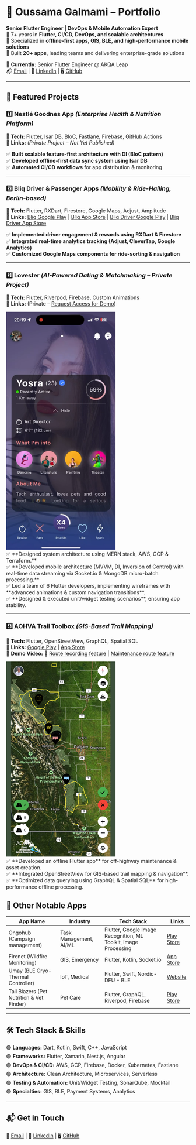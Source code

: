 # 🚀 Oussama Galmami – Portfolio  
**Senior Flutter Engineer | DevOps & Mobile Automation Expert**  
🔹 7+ years in **Flutter, CI/CD, DevOps, and scalable architectures**  
🔹 Specialized in **offline-first apps, GIS, BLE, and high-performance mobile solutions**  
🔹 Built **20+ apps**, leading teams and delivering enterprise-grade solutions  

📍 **Currently:** Senior Flutter Engineer @ AKQA Leap  
📬 [Email](mailto:oussama.galmami@gmail.com) | 🔗 [LinkedIn](https://www.linkedin.com/in/oussama-galmami-769a20108/) | 🖥 [GitHub](https://github.com/ousamagl)  

---

## 🎯 **Featured Projects**  

### **1️⃣ Nestlé Goodnes App** *(Enterprise Health & Nutrition Platform)*  
📱 **Tech:** Flutter, Isar DB, BloC, Fastlane, Firebase, GitHub Actions  
🔗 **Links:** *(Private Project – Not Yet Published)*  

✅ **Built scalable feature-first architecture with DI (BloC pattern)**  
✅ **Developed offline-first data sync system using Isar DB**  
✅ **Automated CI/CD workflows** for app distribution & monitoring  

---

### **2️⃣ Bliq Driver & Passenger Apps** *(Mobility & Ride-Hailing, Berlin-based)*  
📱 **Tech:** Flutter, RXDart, Firestore, Google Maps, Adjust, Amplitude  
🔗 **Links:** [Bliq Google Play](https://play.google.com/store/apps/details?id=ai.bliq.passenger) | [Bliq App Store](https://apps.apple.com/us/app/bliq-compare-save-on-rides/id6448750981?mt=8) | [Bliq Driver Google Play](https://play.google.com/store/apps/details?id=ai.bliq.ride) | [Bliq Driver App Store](https://apps.apple.com/us/app/bliq-driver-earn-more-money/id1481068175?mt=8)

✅ **Implemented driver engagement & rewards using RXDart & Firestore**  
✅ **Integrated real-time analytics tracking (Adjust, CleverTap, Google Analytics)**  
✅ **Customized Google Maps components for ride-sorting & navigation**  

---

### 3️⃣ **Lovester** *(AI-Powered Dating & Matchmaking – Private Project)*
📱 **Tech:** Flutter, Riverpod, Firebase, Custom Animations<br>
🔗 **Links:** (Private – [Request Access for Demo](https://drive.google.com/file/d/1TyIlsRDFzMESUA8WOEa-bif9-m5fCCmY/view?usp=sharing))<br>

<img src="assets/lovester.png" alt="Lovester App Screenshot" width="300"/>
<br>
✅ **Designed system architecture using MERN stack, AWS, GCP & Terraform.**<br>
✅ **Developed mobile architecture (MVVM, DI, Inversion of Control) with real-time data streaming via Socket.io & MongoDB micro-batch processing.**<br>
✅ Led a team of 6 Flutter developers, implementing wireframes with **advanced animations & custom navigation transitions**.<br>
✅ **Designed & executed unit/widget testing scenarios**, ensuring app stability.<br>

---

### 4️⃣ **AOHVA Trail Toolbox** *(GIS-Based Trail Mapping)*
📱 **Tech:** Flutter, OpenStreetView, GraphQL, Spatial SQL<br>
🔗 **Links:** [Google Play](https://play.google.com/store/apps/details?id=com.df.aohva) | [App Store](https://apps.apple.com/ca/app/aohva/id6472849992?platform=iphone)<br>
🎥 **Demo Video:** 🔗 [Route recording feature](https://vimeo.com/1016849583) | [Maintenance route feature](https://vimeo.com/1016849660)<br>

<img src="assets/aohva.png" alt="Aohva App Screenshot" width="300"/>
<br>
✅ **Developed an offline Flutter app** for off-highway maintenance & asset creation.<br>
✅ **Integrated OpenStreetView for GIS-based trail mapping & navigation**.<br>
✅ **Optimized data querying using GraphQL & Spatial SQL** for high-performance offline processing.<br>

## 📌 **Other Notable Apps**  
| **App Name**  | **Industry**  | **Tech Stack**  | **Links**  |  
|--------------|-------------|---------------|-----------|  
| Ongohub (Campaign management) | Task Management, AI/ML | Flutter, Google Image Recognition, ML Toolkit, Image Processing | [Play Store](https://play.google.com/store/apps/details?id=com.df.ongo) |  
| Firenet (Wildfire Monitoring) | GIS, Emergency | Flutter, Kotlin, Socket.io | [App Store](https://apps.apple.com/us/app/alberta-forestry-firenet/id6447320132?platform=iphone) |  
| Umay (BLE Cryo-Thermal Controller) | IoT, Medical | Flutter, Swift, Nordic-DFU - BLE | [Website](https://umay.rest/pages/discover-umay-rest) |  
| Tail Blazers (Pet Nutrition & Vet Finder) | Pet Care | Flutter, GraphQL, Riverpod, Firebase | [Play Store](https://play.google.com/store/apps/details?id=com.tailblazerspets) |  

---

## 🛠 **Tech Stack & Skills**  
🟢 **Languages:** Dart, Kotlin, Swift, C++, JavaScript  
🟢 **Frameworks:** Flutter, Xamarin, Nest.js, Angular  
🟢 **DevOps & CI/CD:** AWS, GCP, Firebase, Docker, Kubernetes, Fastlane  
🟢 **Architecture:** Clean Architecture, Microservices, Serverless  
🟢 **Testing & Automation:** Unit/Widget Testing, SonarQube, Mocktail  
🟢 **Specialties:** GIS, BLE, Payment Systems, Analytics  

---

## 📬 **Get in Touch**  
📩 [Email](mailto:oussama.galmami@gmail.com) | 🔗 [LinkedIn](https://www.linkedin.com/in/oussama-galmami) | 🖥 [GitHub](https://github.com/ousamagl)  
